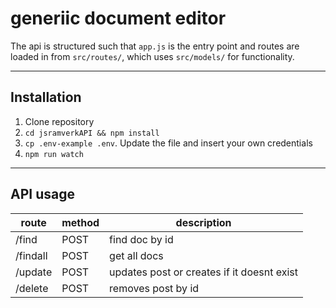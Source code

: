 generiic document editor
=========
The api is structured such that `app.js` is the entry point and routes are loaded in from `src/routes/`, which uses `src/models/` for functionality. 
___ 
## Installation
1. Clone repository
2. ``cd jsramverkAPI && npm install``
3. ``cp .env-example .env``. Update the file and insert your own credentials
4. `npm run watch`
_____

## API usage
| route    | method | description                                
|----------|--------|--------------------------------------------
| /find    | POST   | find doc by id                             
| /findall | POST   | get all docs                              
| /update  | POST   | updates post or creates if it doesnt exist
| /delete  | POST   | removes post by id                        